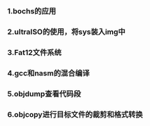 ### 1.bochs的应用

### 2.ultraISO的使用，将sys装入img中

### 3.Fat12文件系统

### 4.gcc和nasm的混合编译

### 5.objdump查看代码段

### 6.objcopy进行目标文件的裁剪和格式转换